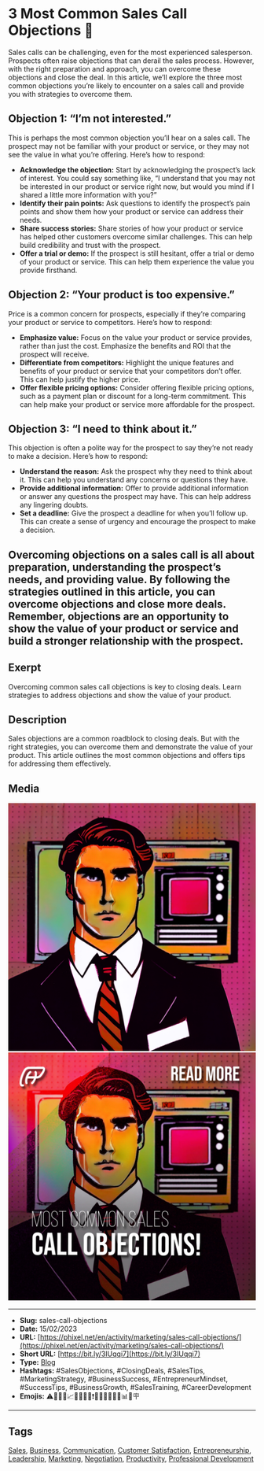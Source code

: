 # 3 Most Common Sales Call Objections 📢
Sales calls can be challenging, even for the most experienced salesperson. Prospects often raise objections that can derail the sales process. However, with the right preparation and approach, you can overcome these objections and close the deal. In this article, we’ll explore the three most common objections you’re likely to encounter on a sales call and provide you with strategies to overcome them.

## Objection 1: “I’m not interested.”

This is perhaps the most common objection you’ll hear on a sales call. The prospect may not be familiar with your product or service, or they may not see the value in what you’re offering. Here’s how to respond:

* **Acknowledge the objection:** Start by acknowledging the prospect’s lack of interest. You could say something like, “I understand that you may not be interested in our product or service right now, but would you mind if I shared a little more information with you?”
* **Identify their pain points:** Ask questions to identify the prospect’s pain points and show them how your product or service can address their needs.
* **Share success stories:** Share stories of how your product or service has helped other customers overcome similar challenges. This can help build credibility and trust with the prospect.
* **Offer a trial or demo:** If the prospect is still hesitant, offer a trial or demo of your product or service. This can help them experience the value you provide firsthand.

## Objection 2: “Your product is too expensive.”

Price is a common concern for prospects, especially if they’re comparing your product or service to competitors. Here’s how to respond:

* **Emphasize value:** Focus on the value your product or service provides, rather than just the cost. Emphasize the benefits and ROI that the prospect will receive.
* **Differentiate from competitors:** Highlight the unique features and benefits of your product or service that your competitors don’t offer. This can help justify the higher price.
* **Offer flexible pricing options:** Consider offering flexible pricing options, such as a payment plan or discount for a long-term commitment. This can help make your product or service more affordable for the prospect.

## Objection 3: “I need to think about it.”

This objection is often a polite way for the prospect to say they’re not ready to make a decision. Here’s how to respond:

* **Understand the reason:** Ask the prospect why they need to think about it. This can help you understand any concerns or questions they have.
* **Provide additional information:** Offer to provide additional information or answer any questions the prospect may have. This can help address any lingering doubts.
* **Set a deadline:** Give the prospect a deadline for when you’ll follow up. This can create a sense of urgency and encourage the prospect to make a decision.

Overcoming objections on a sales call is all about preparation, understanding the prospect’s needs, and providing value. By following the strategies outlined in this article, you can overcome objections and close more deals. Remember, objections are an opportunity to show the value of your product or service and build a stronger relationship with the prospect.
------------
## Exerpt
Overcoming common sales call objections is key to closing deals. Learn strategies to address objections and show the value of your product.
## Description
Sales objections are a common roadblock to closing deals. But with the right strategies, you can overcome them and demonstrate the value of your product. This article outlines the most common objections and offers tips for addressing them effectively.
## Media
<img src="media/7ec68118/sales-call-objections.jpg" loading="lazy"><br>
<img src="media/86b943ed/cover-sales-call-objections.jpg" loading="lazy"><br>

------------
- **Slug:** sales-call-objections
- **Date:** 15/02/2023
- **URL:** [https://phixel.net/en/activity/marketing/sales-call-objections/](https://phixel.net/en/activity/marketing/sales-call-objections/)
- **Short URL:** [https://bit.ly/3IUqqi7](https://bit.ly/3IUqqi7)
- **Type:** [Blog](#blog)
- **Hashtags:** #SalesObjections, #ClosingDeals, #SalesTips, #MarketingStrategy, #BusinessSuccess, #EntrepreneurMindset, #SuccessTips, #BusinessGrowth, #SalesTraining, #CareerDevelopment
- **Emojis:** ⚠️💼💵💬📈👥🚨😱💯❗🔔📣🚀📢💪💥📊💡🪧

------------
## Tags
[Sales](#sales), [Business](#business), [Communication](#communication), [Customer Satisfaction](#customer-satisfaction), [Entrepreneurship](#entrepreneurship), [Leadership](#leadership), [Marketing](#marketing), [Negotiation](#negotiation), [Productivity](#productivity), [Professional Development](#professional-development)
